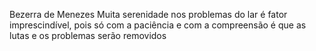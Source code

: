 Bezerra de Menezes
Muita serenidade nos problemas do lar é fator imprescindível, pois só com a paciência e com a compreensão é que as lutas e os problemas serão removidos
